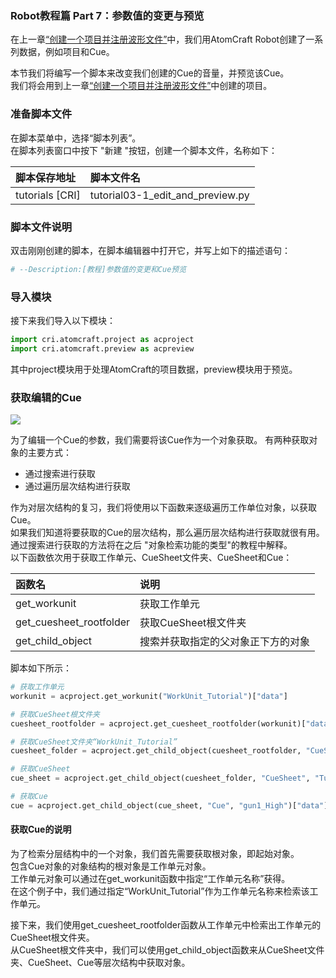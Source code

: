 ### Robot教程篇 Part 7：参数值的变更与预览
在上一章<a href="file:///D:\Github\blog_translation\Atom%20Craft%20Robot%20Tutorial\Ch-2-Project-Module\Atom_Craft_Robot_Part_06.md" target="_blank">“创建一个项目并注册波形文件”</a>中，我们用AtomCraft Robot创建了一系列数据，例如项目和Cue。

本节我们将编写一个脚本来改变我们创建的Cue的音量，并预览该Cue。<br/>
我们将会用到上一章<a href="file:///D:\Github\blog_translation\Atom%20Craft%20Robot%20Tutorial\Ch-2-Project-Module\Atom_Craft_Robot_Part_06.md" target="_blank">“创建一个项目并注册波形文件”</a>中创建的项目。

### 准备脚本文件
在脚本菜单中，选择“脚本列表”。<br/>
在脚本列表窗口中按下 "新建 "按钮，创建一个脚本文件，名称如下：

| 脚本保存地址     | 脚本文件名                                |
|:-----------------|:------------------------------------------|
| tutorials [CRI]  | tutorial03-1_edit_and_preview.py          |

### 脚本文件说明
双击刚刚创建的脚本，在脚本编辑器中打开它，并写上如下的描述语句：

```python
# --Description:[教程]参数值的变更和Cue预览
```

### 导入模块
接下来我们导入以下模块：

```python
import cri.atomcraft.project as acproject
import cri.atomcraft.preview as acpreview
```

其中project模块用于处理AtomCraft的项目数据，preview模块用于预览。

### 获取编辑的Cue

![](https://game.criware.jp/wp-content/uploads/2020/11/robot_06_01.png)

为了编辑一个Cue的参数，我们需要将该Cue作为一个对象获取。
有两种获取对象的主要方式：
* 通过搜索进行获取
* 通过遍历层次结构进行获取

作为对层次结构的复习，我们将使用以下函数来逐级遍历工作单位对象，以获取Cue。<br/>
如果我们知道将要获取的Cue的层次结构，那么遍历层次结构进行获取就很有用。<br/>
通过搜索进行获取的方法将在之后 "对象检索功能的类型"的教程中解释。<br/>
以下函数依次用于获取工作单元、CueSheet文件夹、CueSheet和Cue：

| 函数名                  | 说明                |
|:------------------------|:--------------------|
| get_workunit            | 获取工作单元            |
| get_cuesheet_rootfolder | 获取CueSheet根文件夹    |
| get_child_object        | 搜索并获取指定的父对象正下方的对象 |

脚本如下所示：

```python
# 获取工作单元
workunit = acproject.get_workunit("WorkUnit_Tutorial")["data"]

# 获取CueSheet根文件夹
cuesheet_rootfolder = acproject.get_cuesheet_rootfolder(workunit)["data"]

# 获取CueSheet文件夹“WorkUnit_Tutorial”
cuesheet_folder = acproject.get_child_object(cuesheet_rootfolder, "CueSheetFolder", "WorkUnit_Tutorial")["data"]

# 获取CueSheet
cue_sheet = acproject.get_child_object(cuesheet_folder, "CueSheet", "Tutorial")["data"]

# 获取Cue
cue = acproject.get_child_object(cue_sheet, "Cue", "gun1_High")["data"]
```

#### 获取Cue的说明
为了检索分层结构中的一个对象，我们首先需要获取根对象，即起始对象。<br/>
包含Cue对象的对象结构的根对象是工作单元对象。<br/>
工作单元对象可以通过在get_workunit函数中指定“工作单元名称”获得。<br/>
在这个例子中，我们通过指定“WorkUnit_Tutorial”作为工作单元名称来检索该工作单元。

接下来，我们使用get_cuesheet_rootfolder函数从工作单元中检索出工作单元的CueSheet根文件夹。<br/>
从CueSheet根文件夹中，我们可以使用get_child_object函数来从CueSheet文件夹、CueSheet、Cue等层次结构中获取对象。
